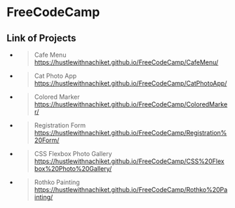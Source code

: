 ﻿# FreeCodeCamp

 ## Link of Projects

 - > Cafe Menu<br>https://hustlewithnachiket.github.io/FreeCodeCamp/CafeMenu/
 - >Cat Photo App<br>https://hustlewithnachiket.github.io/FreeCodeCamp/CatPhotoApp/
 - >Colored Marker<br>https://hustlewithnachiket.github.io/FreeCodeCamp/ColoredMarker/
 - >Registration Form<br>https://hustlewithnachiket.github.io/FreeCodeCamp/Registration%20Form/
 - >CSS Flexbox Photo Gallery<br>https://hustlewithnachiket.github.io/FreeCodeCamp/CSS%20Flexbox%20Photo%20Gallery/
 - >Rothko Painting<br>https://hustlewithnachiket.github.io/FreeCodeCamp/Rothko%20Painting/
